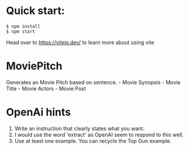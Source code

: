 # Quick start:

```
$ npm install
$ npm start
```

Head over to https://vitejs.dev/ to learn more about using vite

# MoviePitch

Generates an Movie Pitch based on sentence.
    - Movie Synopsis
    - Movie Title
    - Movie Actors
    - Movie Post
    
# OpenAi hints

1. Write an instruction that clearly states what you want.
2. I would use the word 'extract' as OpenAI seem to respond to this well.
3. Use at least one example. You can recycle the Top Gun example.
